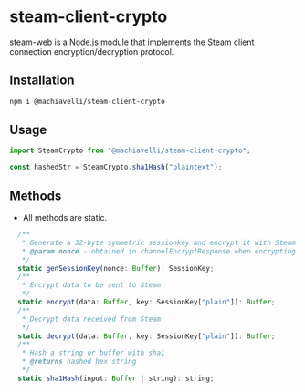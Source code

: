 # steam-client-crypto

steam-web is a Node.js module that implements the Steam client connection encryption/decryption protocol.

## Installation

```sh
npm i @machiavelli/steam-client-crypto
```

## Usage
```javascript
import SteamCrypto from "@machiavelli/steam-client-crypto";

const hashedStr = SteamCrypto.sha1Hash("plaintext");
```

## Methods

- All methods are static.

```javascript
  /**
   * Generate a 32-byte symmetric sessionkey and encrypt it with Steam's public "System" key.
   * @param nonce - obtained in channelEncryptResponse when encrypting connection to Steam
   */
  static genSessionKey(nonce: Buffer): SessionKey;
  /**
   * Encrypt data to be sent to Steam
   */
  static encrypt(data: Buffer, key: SessionKey["plain"]): Buffer;
  /**
   * Decrypt data received from Steam
   */
  static decrypt(data: Buffer, key: SessionKey["plain"]): Buffer;
  /**
   * Hash a string or buffer with sha1
   * @returns hashed hex string
   */
  static sha1Hash(input: Buffer | string): string;
```
